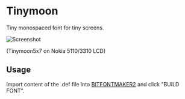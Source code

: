 Tinymoon
========

Tiny monospaced font for tiny screens.

![Screenshot](https://dl.dropboxusercontent.com/u/31448207/imgs/5110.jpg)

(Tinymoon5x7 on Nokia 5110/3310 LCD)

Usage
-----

Import content of the .def file into [BITFONTMAKER2](http://www.pentacom.jp/pentacom/bitfontmaker2/) and click "BUILD FONT".
